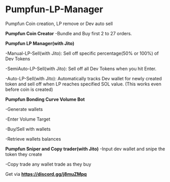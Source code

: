 # Pumpfun-LP-Manager
Pumpfun Coin creation, LP remove or Dev auto sell

**Pumpfun Coin Creator**
-Bundle and Buy first 2 to 27 orders.

**Pumpfun LP Manager(with Jito)**

-Manual-LP-Sell(with Jito): Sell off specific percentage(50% or 100%) of Dev Tokens

-SemiAuto-LP-Sell(with Jito): Sell off all Dev Tokens when you hit Enter.

-Auto-LP-Sell(with Jito): Automatically tracks Dev wallet for newly created token and sell off when LP reaches specified SOL value. (This works even before coin is created)

**Pumpfun Bonding Curve Volume Bot**

-Generate wallets

-Enter Volume Target

-Buy/Sell with wallets

-Retrieve wallets balances


**Pumpfun Sniper and Copy trader(with Jito)**
-Input dev wallet and snipe the token they create

-Copy trade any wallet trade as they buy


Get via **https://discord.gg/j8muZMpq**
